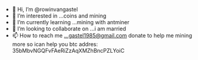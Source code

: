 - 👋 Hi, I’m @rowinvangastel
- 👀 I’m interested in ...coins and mining
- 🌱 I’m currently learning ...mining with antminer
- 💞️ I’m looking to collaborate on ...i am married
- 📫 How to reach me ...gastel1985@gmail.com
donate to help me mining more so ican help you
btc addres: 35bMbvNGQFvFAeRiZzAqXMZhBncPZLYoiC 
<!---
rowinvangastel/rowinvangastel is a ✨ special ✨ repository because its `README.md` (this file) appears on your GitHub profile.
You can click the Preview link to take a look at your changes.
--->
